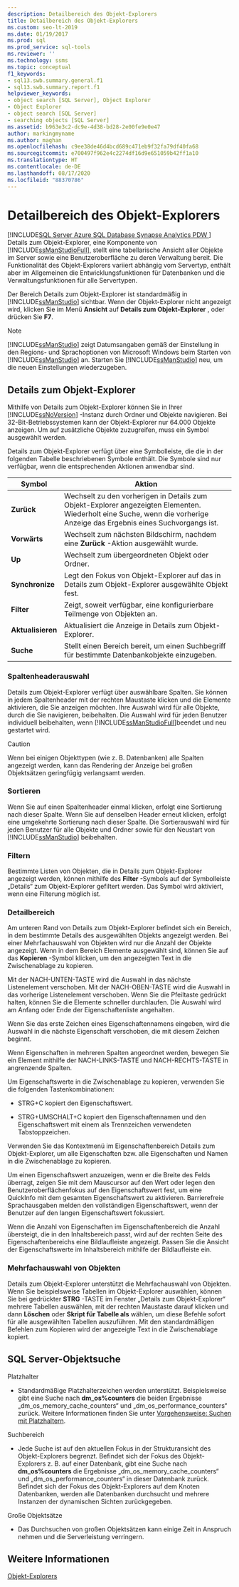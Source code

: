 ```yaml
---
description: Detailbereich des Objekt-Explorers
title: Detailbereich des Objekt-Explorers
ms.custom: seo-lt-2019
ms.date: 01/19/2017
ms.prod: sql
ms.prod_service: sql-tools
ms.reviewer: ''
ms.technology: ssms
ms.topic: conceptual
f1_keywords:
- sql13.swb.summary.general.f1
- sql13.swb.summary.report.f1
helpviewer_keywords:
- object search [SQL Server], Object Explorer
- Object Explorer
- object search [SQL Server]
- searching objects [SQL Server]
ms.assetid: b963e3c2-dc9e-4d38-bd28-2e00fe9e0e47
author: markingmyname
ms.author: maghan
ms.openlocfilehash: c9ee38de46d4bcd689c471eb9f32fa79df40fa68
ms.sourcegitcommit: e700497f962e4c2274df16d9e651059b42ff1a10
ms.translationtype: HT
ms.contentlocale: de-DE
ms.lasthandoff: 08/17/2020
ms.locfileid: "88370786"
---
```

# <a name="object-explorer-details-pane"></a>Detailbereich des Objekt-Explorers
[!INCLUDE[SQL Server Azure SQL Database Synapse Analytics PDW ](../../includes/applies-to-version/sql-asdb-asdbmi-asa-pdw.md)]
Details zum Objekt-Explorer, eine Komponente von [!INCLUDE[ssManStudioFull](../../includes/ssmanstudiofull-md.md)], stellt eine tabellarische Ansicht aller Objekte im Server sowie eine Benutzeroberfläche zu deren Verwaltung bereit. Die Funktionalität des Objekt-Explorers variiert abhängig vom Servertyp, enthält aber im Allgemeinen die Entwicklungsfunktionen für Datenbanken und die Verwaltungsfunktionen für alle Servertypen.  
  
Der Bereich Details zum Objekt-Explorer ist standardmäßig in [!INCLUDE[ssManStudio](../../includes/ssmanstudio-md.md)] sichtbar. Wenn der Objekt-Explorer nicht angezeigt wird, klicken Sie im Menü **Ansicht** auf **Details zum Objekt-Explorer** , oder drücken Sie **F7**.  
  
> [!NOTE]  
> [!INCLUDE[ssManStudio](../../includes/ssmanstudio-md.md)] zeigt Datumsangaben gemäß der Einstellung in den Regions- und Sprachoptionen von Microsoft Windows beim Starten von [!INCLUDE[ssManStudio](../../includes/ssmanstudio-md.md)] an. Starten Sie [!INCLUDE[ssManStudio](../../includes/ssmanstudio-md.md)] neu, um die neuen Einstellungen wiederzugeben.  
  
## <a name="object-explorer-details"></a>Details zum Objekt-Explorer  
Mithilfe von Details zum Objekt-Explorer können Sie in Ihrer [!INCLUDE[ssNoVersion](../../includes/ssnoversion-md.md)] -Instanz durch Ordner und Objekte navigieren. Bei 32-Bit-Betriebssystemen kann der Objekt-Explorer nur 64.000 Objekte anzeigen. Um auf zusätzliche Objekte zuzugreifen, muss ein Symbol ausgewählt werden.  
  
Details zum Objekt-Explorer verfügt über eine Symbolleiste, die die in der folgenden Tabelle beschriebenen Symbole enthält. Die Symbole sind nur verfügbar, wenn die entsprechenden Aktionen anwendbar sind.  
  
|Symbol|Aktion|  
|--------|----------|  
|**Zurück**|Wechselt zu den vorherigen in Details zum Objekt-Explorer angezeigten Elementen. Wiederholt eine Suche, wenn die vorherige Anzeige das Ergebnis eines Suchvorgangs ist.|  
|**Vorwärts**|Wechselt zum nächsten Bildschirm, nachdem eine **Zurück** -Aktion ausgewählt wurde.|  
|**Up**|Wechselt zum übergeordneten Objekt oder Ordner.|  
|**Synchronize**|Legt den Fokus von Objekt-Explorer auf das in Details zum Objekt-Explorer ausgewählte Objekt fest.|  
|**Filter**|Zeigt, soweit verfügbar, eine konfigurierbare Teilmenge von Objekten an.|  
|**Aktualisieren**|Aktualisiert die Anzeige in Details zum Objekt-Explorer.|  
|**Suche**|Stellt einen Bereich bereit, um einen Suchbegriff für bestimmte Datenbankobjekte einzugeben.|  
  
### <a name="column-header-selections"></a>Spaltenheaderauswahl  
Details zum Objekt-Explorer verfügt über auswählbare Spalten. Sie können in jedem Spaltenheader mit der rechten Maustaste klicken und die Elemente aktivieren, die Sie anzeigen möchten. Ihre Auswahl wird für alle Objekte, durch die Sie navigieren, beibehalten. Die Auswahl wird für jeden Benutzer individuell beibehalten, wenn [!INCLUDE[ssManStudioFull](../../includes/ssmanstudiofull-md.md)]beendet und neu gestartet wird.  
  
> [!CAUTION]  
> Wenn bei einigen Objekttypen (wie z. B. Datenbanken) alle Spalten angezeigt werden, kann das Rendering der Anzeige bei großen Objektsätzen geringfügig verlangsamt werden.  
  
### <a name="sorting"></a>Sortieren  
Wenn Sie auf einen Spaltenheader einmal klicken, erfolgt eine Sortierung nach dieser Spalte. Wenn Sie auf denselben Header erneut klicken, erfolgt eine umgekehrte Sortierung nach dieser Spalte. Die Sortierauswahl wird für jeden Benutzer für alle Objekte und Ordner sowie für den Neustart von [!INCLUDE[ssManStudio](../../includes/ssmanstudio-md.md)] beibehalten.  
  
### <a name="filtering"></a>Filtern  
Bestimmte Listen von Objekten, die in Details zum Objekt-Explorer angezeigt werden, können mithilfe des **Filter** -Symbols auf der Symbolleiste „Details“ zum Objekt-Explorer gefiltert werden. Das Symbol wird aktiviert, wenn eine Filterung möglich ist.  
  
### <a name="details-pane"></a>Detailbereich  
Am unteren Rand von Details zum Objekt-Explorer befindet sich ein Bereich, in dem bestimmte Details des ausgewählten Objekts angezeigt werden. Bei einer Mehrfachauswahl von Objekten wird nur die Anzahl der Objekte angezeigt. Wenn in dem Bereich Elemente ausgewählt sind, können Sie auf das **Kopieren** -Symbol klicken, um den angezeigten Text in die Zwischenablage zu kopieren.  
  
Mit der NACH-UNTEN-TASTE wird die Auswahl in das nächste Listenelement verschoben. Mit der NACH-OBEN-TASTE wird die Auswahl in das vorherige Listenelement verschoben. Wenn Sie die Pfeiltaste gedrückt halten, können Sie die Elemente schneller durchlaufen. Die Auswahl wird am Anfang oder Ende der Eigenschaftenliste angehalten.  
  
Wenn Sie das erste Zeichen eines Eigenschaftennamens eingeben, wird die Auswahl in die nächste Eigenschaft verschoben, die mit diesem Zeichen beginnt.  
  
Wenn Eigenschaften in mehreren Spalten angeordnet werden, bewegen Sie ein Element mithilfe der NACH-LINKS-TASTE und NACH-RECHTS-TASTE in angrenzende Spalten.  
  
Um Eigenschaftswerte in die Zwischenablage zu kopieren, verwenden Sie die folgenden Tastenkombinationen:  
  
-   STRG+C kopiert den Eigenschaftswert.  
  
-   STRG+UMSCHALT+C kopiert den Eigenschaftennamen und den Eigenschaftswert mit einem als Trennzeichen verwendeten Tabstoppzeichen.  
  
Verwenden Sie das Kontextmenü im Eigenschaftenbereich Details zum Objekt-Explorer, um alle Eigenschaften bzw. alle Eigenschaften und Namen in die Zwischenablage zu kopieren.  
  
Um einen Eigenschaftswert anzuzeigen, wenn er die Breite des Felds überragt, zeigen Sie mit dem Mauscursor auf den Wert oder legen den Benutzeroberflächenfokus auf den Eigenschaftswert fest, um eine QuickInfo mit dem gesamten Eigenschaftswert zu aktivieren. Barrierefreie Sprachausgaben melden den vollständigen Eigenschaftswert, wenn der Benutzer auf den langen Eigenschaftswert fokussiert.  
  
Wenn die Anzahl von Eigenschaften im Eigenschaftenbereich die Anzahl übersteigt, die in den Inhaltsbereich passt, wird auf der rechten Seite des Eigenschaftenbereichs eine Bildlaufleiste angezeigt. Passen Sie die Ansicht der Eigenschaftswerte im Inhaltsbereich mithilfe der Bildlaufleiste ein.  
  
### <a name="multiple-object-selection"></a>Mehrfachauswahl von Objekten  
Details zum Objekt-Explorer unterstützt die Mehrfachauswahl von Objekten. Wenn Sie beispielsweise Tabellen im Objekt-Explorer auswählen, können Sie bei gedrückter **STRG** -TASTE im Fenster „Details zum Objekt-Explorer“ mehrere Tabellen auswählen, mit der rechten Maustaste darauf klicken und dann **Löschen** oder **Skript für Tabelle als** wählen, um diese Befehle sofort für alle ausgewählten Tabellen auszuführen. Mit den standardmäßigen Befehlen zum Kopieren wird der angezeigte Text in die Zwischenablage kopiert.  
  
## <a name="sql-server-object-search"></a>SQL Server-Objektsuche  
Platzhalter  
  
-   Standardmäßige Platzhalterzeichen werden unterstützt. Beispielsweise gibt eine Suche nach **dm_os%counters** die beiden Ergebnisse „dm_os_memory_cache_counters“ und „dm_os_performance_counters“ zurück. Weitere Informationen finden Sie unter [Vorgehensweise: Suchen mit Platzhaltern](../../relational-databases/scripting/search-text-with-wildcards.md).  
  
Suchbereich  
  
-   Jede Suche ist auf den aktuellen Fokus in der Strukturansicht des Objekt-Explorers begrenzt. Befindet sich der Fokus des Objekt-Explorers z. B. auf einer Datenbank, gibt eine Suche nach **dm_os%counters** die Ergebnisse „dm_os_memory_cache_counters“ und „dm_os_performance_counters“ in dieser Datenbank zurück. Befindet sich der Fokus des Objekt-Explorers auf dem Knoten Datenbanken, werden alle Datenbanken durchsucht und mehrere Instanzen der dynamischen Sichten zurückgegeben.  
  
Große Objektsätze  
  
-   Das Durchsuchen von großen Objektsätzen kann einige Zeit in Anspruch nehmen und die Serverleistung verringern.  
  
## <a name="see-also"></a>Weitere Informationen  
[Objekt-Explorers](../../ssms/object/object-explorer.md)  
  
